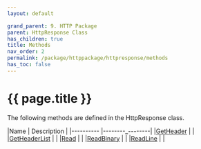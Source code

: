 ```yaml
---
layout: default

grand_parent: 9. HTTP Package
parent: HttpResponse Class
has_children: true
title: Methods
nav_order: 2
permalink: /package/httppackage/httpresponse/methods
has_toc: false
---
```

# {{ page.title }}

The following methods are defined in the HttpResponse class.

|Name       | Description     |
|----------	|--------_--------|
|[GetHeader](/package/httppackage/httpresponse/methods/getheader) | |
|[GetHeaderList](/package/httppackage/httpresponse/methods/getheaderlist) | |
|[Read](/package/httppackage/httpresponse/methods/read) | |
|[ReadBinary](/package/httppackage/httpresponse/methods/readbinary) | |
|[ReadLine](/package/httppackage/httpresponse/methods/readline) | |